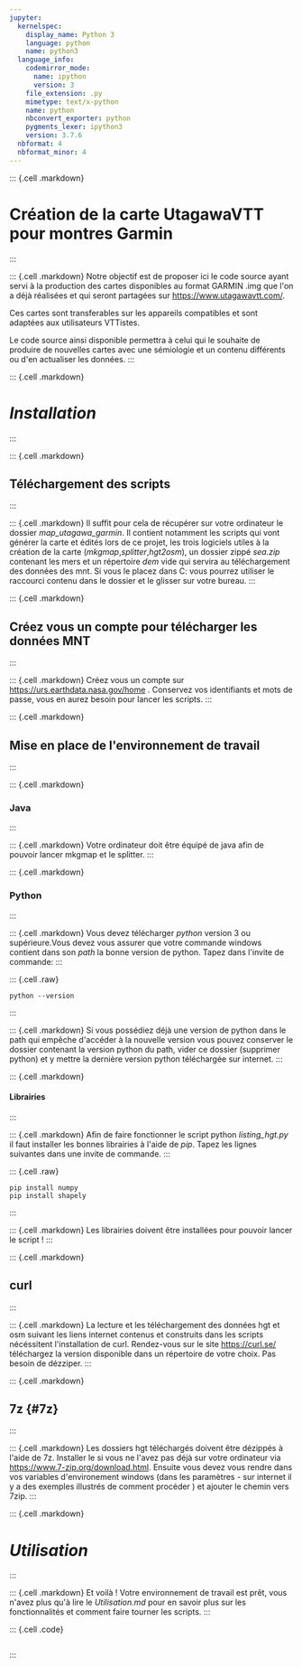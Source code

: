 ```yaml
---
jupyter:
  kernelspec:
    display_name: Python 3
    language: python
    name: python3
  language_info:
    codemirror_mode:
      name: ipython
      version: 3
    file_extension: .py
    mimetype: text/x-python
    name: python
    nbconvert_exporter: python
    pygments_lexer: ipython3
    version: 3.7.6
  nbformat: 4
  nbformat_minor: 4
---
```


::: {.cell .markdown}
# Création de la carte UtagawaVTT pour montres Garmin
:::

::: {.cell .markdown}
Notre objectif est de proposer ici le code source ayant servi à la
production des cartes disponibles au format GARMIN .img que l\'on a déjà
réalisées et qui seront partagées sur <https://www.utagawavtt.com/>.

Ces cartes sont transferables sur les appareils compatibles et sont
adaptées aux utilisateurs VTTistes.

Le code source ainsi disponible permettra à celui qui le souhaite de
produire de nouvelles cartes avec une sémiologie et un contenu
différents ou d\'en actualiser les données.
:::

::: {.cell .markdown}
# *Installation*
:::

::: {.cell .markdown}
## Téléchargement des scripts
:::

::: {.cell .markdown}
Il suffit pour cela de récupérer sur votre ordinateur le dossier
*map_utagawa_garmin*. Il contient notamment les scripts qui vont générer
la carte et édités lors de ce projet, les trois logiciels utiles à la
création de la carte (*mkgmap*,*splitter*,*hgt2osm*), un dossier zippé
*sea.zip* contenant les mers et un répertoire *dem* vide qui servira au
téléchargement des données des mnt. Si vous le placez dans C: vous
pourrez utiliser le raccourci contenu dans le dossier et le glisser sur
votre bureau.
:::

::: {.cell .markdown}
## Créez vous un compte pour télécharger les données MNT
:::

::: {.cell .markdown}
Créez vous un compte sur <https://urs.earthdata.nasa.gov/home> .
Conservez vos identifiants et mots de passe, vous en aurez besoin pour
lancer les scripts.
:::

::: {.cell .markdown}
## Mise en place de l\'environnement de travail
:::

::: {.cell .markdown}
### Java
:::

::: {.cell .markdown}
Votre ordinateur doit être équipé de java afin de pouvoir lancer mkgmap
et le splitter.
:::

::: {.cell .markdown}
### Python
:::

::: {.cell .markdown}
Vous devez télécharger *python* version 3 ou supérieure.Vous devez vous
assurer que votre commande windows contient dans son *path* la bonne
version de python. Tapez dans l\'invite de commande:
:::

::: {.cell .raw}
```{=ipynb}
python --version
```
:::

::: {.cell .markdown}
Si vous possédiez déjà une version de python dans le path qui empêche
d\'accéder à la nouvelle version vous pouvez conserver le dossier
contenant la version python du path, vider ce dossier (supprimer python)
et y mettre la dernière version python téléchargée sur internet.
:::

::: {.cell .markdown}
#### Librairies
:::

::: {.cell .markdown}
Afin de faire fonctionner le script python *listing_hgt.py* il faut
installer les bonnes librairies à l\'aide de *pip*. Tapez les lignes
suivantes dans une invite de commande.
:::

::: {.cell .raw}
```{=ipynb}
pip install numpy
pip install shapely
```
:::

::: {.cell .markdown}
Les librairies doivent être installées pour pouvoir lancer le script !
:::

::: {.cell .markdown}
## curl
:::

::: {.cell .markdown}
La lecture et les téléchargement des données hgt et osm suivant les
liens internet contenus et construits dans les scripts nécéssitent
l\'installation de curl. Rendez-vous sur le site <https://curl.se/>
téléchargez la version disponible dans un répertoire de votre choix. Pas
besoin de dézziper.
:::

::: {.cell .markdown}
## 7z {#7z}
:::

::: {.cell .markdown}
Les dossiers hgt téléchargés doivent être dézippés à l\'aide de 7z.
Installer le si vous ne l\'avez pas déjà sur votre ordinateur via
<https://www.7-zip.org/download.html>. Ensuite vous devez vous rendre
dans vos variables d\'environement windows (dans les paramètres - sur
internet il y a des exemples illustrés de comment procéder ) et ajouter
le chemin vers 7zip.
:::

::: {.cell .markdown}
# *Utilisation*
:::

::: {.cell .markdown}
Et voilà ! Votre environnement de travail est prêt, vous n\'avez plus
qu\'à lire le *Utilisation.md* pour en savoir plus sur les
fonctionnalités et comment faire tourner les scripts.
:::

::: {.cell .code}
``` python
```
:::

